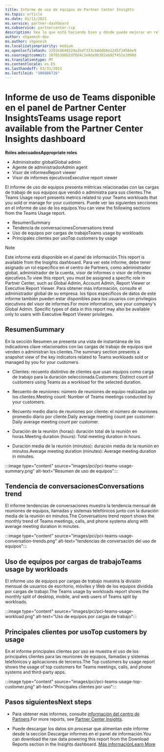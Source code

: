 ```yaml
---
title: Informe de uso de equipos de Partner Center Insights
ms.topic: article
ms.date: 01/11/2021
ms.service: partner-dashboard
ms.subservice: partnercenter-csp
description: Vea lo que está haciendo bien y dónde puede mejorar en relación con el uso de las suscripciones de equipos que vende o administra para sus clientes.
author: shganesh-dev
ms.author: shganesh
ms.localizationpriority: medium
ms.openlocfilehash: 2292e9640224a2bdf333cb8ddb0e2245f34564e9
ms.sourcegitcommit: 10765386b2df0d4c2e8da9b302a692f452e1090d
ms.translationtype: MT
ms.contentlocale: es-ES
ms.lasthandoff: 03/31/2021
ms.locfileid: "106086726"
---
```

# <a name="teams-usage-report-available-from-the-partner-center-insights-dashboard"></a><span data-ttu-id="5311e-103">Informe de uso de Teams disponible en el panel de Partner Center Insights</span><span class="sxs-lookup"><span data-stu-id="5311e-103">Teams usage report available from the Partner Center Insights dashboard</span></span>

<span data-ttu-id="5311e-104">**Roles adecuados**</span><span class="sxs-lookup"><span data-stu-id="5311e-104">**Appropriate roles**</span></span>

- <span data-ttu-id="5311e-105">Administrador global</span><span class="sxs-lookup"><span data-stu-id="5311e-105">Global admin</span></span>
- <span data-ttu-id="5311e-106">Agente de administrador</span><span class="sxs-lookup"><span data-stu-id="5311e-106">Admin agent</span></span>
- <span data-ttu-id="5311e-107">Visor de informes</span><span class="sxs-lookup"><span data-stu-id="5311e-107">Report viewer</span></span>
- <span data-ttu-id="5311e-108">Visor de informes ejecutivos</span><span class="sxs-lookup"><span data-stu-id="5311e-108">Executive report viewer</span></span>

<span data-ttu-id="5311e-109">El informe de uso de equipos presenta métricas relacionadas con las cargas de trabajo de sus equipos que vendió o administra para sus clientes.</span><span class="sxs-lookup"><span data-stu-id="5311e-109">The Teams Usage report presents metrics related to your Teams workloads that you sold or manage for your customers.</span></span> <span data-ttu-id="5311e-110">Puede ver las siguientes secciones en el informe de uso de los equipos.</span><span class="sxs-lookup"><span data-stu-id="5311e-110">You can view the following sections from the Teams Usage report.</span></span>

- <span data-ttu-id="5311e-111">Resumen</span><span class="sxs-lookup"><span data-stu-id="5311e-111">Summary</span></span>
- <span data-ttu-id="5311e-112">Tendencia de conversaciones</span><span class="sxs-lookup"><span data-stu-id="5311e-112">Conversations trend</span></span>
- <span data-ttu-id="5311e-113">Uso de equipos por cargas de trabajo</span><span class="sxs-lookup"><span data-stu-id="5311e-113">Teams usage by workloads</span></span>
- <span data-ttu-id="5311e-114">Principales clientes por uso</span><span class="sxs-lookup"><span data-stu-id="5311e-114">Top customers by usage</span></span>

 > [!NOTE]
 > <span data-ttu-id="5311e-115">Este informe está disponible en el panel de información.</span><span class="sxs-lookup"><span data-stu-id="5311e-115">This report is available from the Insights dashboard.</span></span> <span data-ttu-id="5311e-116">Para ver este informe, debe tener asignado un rol específico en el centro de Partners, como administrador global, administrador de la cuenta, visor de informes o visor de informes ejecutivos.</span><span class="sxs-lookup"><span data-stu-id="5311e-116">To view this report, you must be assigned a specific role in Partner Center, such as Global Admin, Account Admin, Report Viewer or Executive Report Viewer.</span></span> <span data-ttu-id="5311e-117">Para obtener más información, consulte el administrador global de su empresa. los tipos específicos de datos de este informe también pueden estar disponibles para los usuarios con privilegios ejecutivos del visor de informes.</span><span class="sxs-lookup"><span data-stu-id="5311e-117">For more information, see your company's Global Admin. Specific types of data in this report may also be available only to users with Executive Report Viewer privileges.</span></span>

## <a name="summary"></a><span data-ttu-id="5311e-118">Resumen</span><span class="sxs-lookup"><span data-stu-id="5311e-118">Summary</span></span>

<span data-ttu-id="5311e-119">En la sección Resumen se presenta una vista de instantánea de los indicadores clave relacionados con las cargas de trabajo de equipos que venden o administran los clientes.</span><span class="sxs-lookup"><span data-stu-id="5311e-119">The summary section presents a snapshot view of the key indicators related to Teams workloads sold or managed by you for your customers.</span></span>  

- <span data-ttu-id="5311e-120">Clientes: recuento distintivo de clientes que usan equipos como carga de trabajo para la duración seleccionada.</span><span class="sxs-lookup"><span data-stu-id="5311e-120">Customers: Distinct count of customers using Teams as a workload for the selected duration.</span></span>

- <span data-ttu-id="5311e-121">Recuento de reuniones: número de reuniones de equipo realizadas por los clientes.</span><span class="sxs-lookup"><span data-stu-id="5311e-121">Meeting count: Number of Teams meetings conducted by your customers.</span></span>

- <span data-ttu-id="5311e-122">Recuento medio diario de reuniones por cliente: el número de reuniones promedio diario por cliente.</span><span class="sxs-lookup"><span data-stu-id="5311e-122">Daily average meeting count per customer: Daily average meeting count per customer.</span></span> 

- <span data-ttu-id="5311e-123">Duración de la reunión (horas): duración total de la reunión en horas.</span><span class="sxs-lookup"><span data-stu-id="5311e-123">Meeting duration (hours): Total meeting duration in hours.</span></span> 

- <span data-ttu-id="5311e-124">Duración media de la reunión (minutos): duración media de la reunión en minutos.</span><span class="sxs-lookup"><span data-stu-id="5311e-124">Average meeting duration (minutes): Average meeting duration in minutes.</span></span> 

:::image type="content" source="images/pci/pci-teams-usage-summary.png" alt-text="Resumen de uso de equipos":::

## <a name="conversations-trend"></a><span data-ttu-id="5311e-126">Tendencia de conversaciones</span><span class="sxs-lookup"><span data-stu-id="5311e-126">Conversations trend</span></span>

<span data-ttu-id="5311e-127">El informe tendencias de conversaciones muestra la tendencia mensual de reuniones de equipos, llamadas y sistemas telefónicos junto con la duración media de la reunión en minutos.</span><span class="sxs-lookup"><span data-stu-id="5311e-127">The Conversations trend report shows the monthly trend of Teams meetings, calls, and phone systems along with average meeting duration in minutes.</span></span>

:::image type="content" source="images/pci/pci-teams-usage-conversation-trends.png" alt-text="tendencias de conversación del uso de equipos":::

## <a name="teams-usage-by-workloads"></a><span data-ttu-id="5311e-129">Uso de equipos por cargas de trabajo</span><span class="sxs-lookup"><span data-stu-id="5311e-129">Teams usage by workloads</span></span>

<span data-ttu-id="5311e-130">El informe uso de equipos por cargas de trabajo muestra la división mensual de usuarios de escritorio, móviles y Web de los equipos dividida por cargas de trabajo.</span><span class="sxs-lookup"><span data-stu-id="5311e-130">The Teams usage by workloads report shows the monthly split of desktop, mobile, and web users of Teams split by workloads.</span></span>

:::image type="content" source="images/pci/pci-teams-usage-workload.png" alt-text="Uso de equipos por cargas de trabajo":::

## <a name="top-customers-by-usage"></a><span data-ttu-id="5311e-132">Principales clientes por uso</span><span class="sxs-lookup"><span data-stu-id="5311e-132">Top customers by usage</span></span>

<span data-ttu-id="5311e-133">En el informe principales clientes por uso se muestra el uso de los principales clientes para las reuniones de equipos, llamadas y sistemas telefónicos y aplicaciones de terceros.</span><span class="sxs-lookup"><span data-stu-id="5311e-133">The Top customers by usage report shows the usage of top customers for Teams meetings, calls, and phone systems and third-party apps.</span></span>

:::image type="content" source="images/pci/pci-teams-usage-top-customer.png" alt-text="Principales clientes por uso":::

## <a name="next-steps"></a><span data-ttu-id="5311e-135">Pasos siguientes</span><span class="sxs-lookup"><span data-stu-id="5311e-135">Next steps</span></span>

- <span data-ttu-id="5311e-136">Para obtener más informes, consulte [información del centro de Partners](partner-center-insights.md).</span><span class="sxs-lookup"><span data-stu-id="5311e-136">For more reports, see [Partner Center Insights](partner-center-insights.md).</span></span>

- <span data-ttu-id="5311e-137">Puede descargar los datos sin procesar que alimentan este informe desde la sección Descargar informes en el panel de información.</span><span class="sxs-lookup"><span data-stu-id="5311e-137">You can download the raw data powering this report from the Download Reports section in the Insights dashboard.</span></span> [<span data-ttu-id="5311e-138">Más información</span><span class="sxs-lookup"><span data-stu-id="5311e-138">Learn More</span></span>](pci-download-reports.md) 
